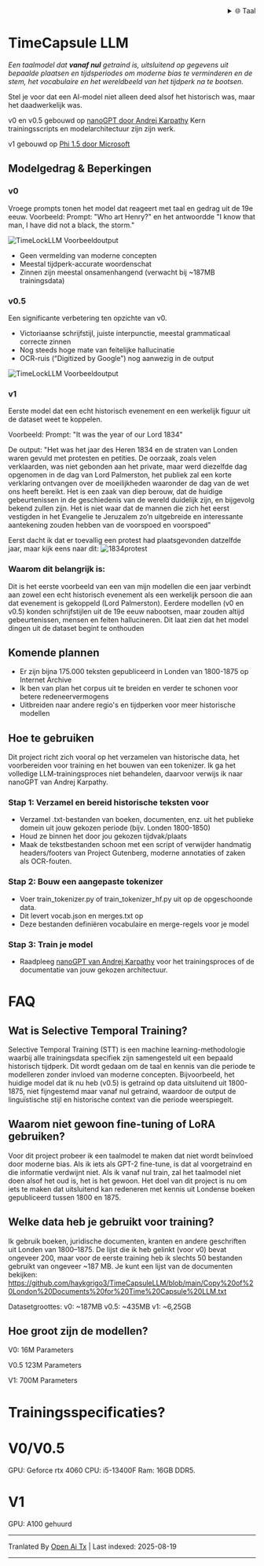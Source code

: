 
<div align="right">
  <details>
    <summary >🌐 Taal</summary>
    <div>
      <div align="center">
        <a href="https://openaitx.github.io/view.html?user=haykgrigo3&project=TimeCapsuleLLM&lang=en">Engels</a>
        | <a href="https://openaitx.github.io/view.html?user=haykgrigo3&project=TimeCapsuleLLM&lang=zh-CN">简体中文</a>
        | <a href="#" title="Coming soon">繁體中文 (binnenkort beschikbaar)</a> |
        | <a href="https://openaitx.github.io/view.html?user=haykgrigo3&project=TimeCapsuleLLM&lang=ja">Japans</a>
        | <a href="https://openaitx.github.io/view.html?user=haykgrigo3&project=TimeCapsuleLLM&lang=ko">Koreaans</a>
        | <a href="#" title="Coming soon">Hindi (binnenkort beschikbaar)</a> |
        | <a href="#" title="Coming soon">Thais (binnenkort beschikbaar)</a> |
        | <a href="#" title="Coming soon">Frans (binnenkort beschikbaar)</a>
        | <a href="#" title="Coming soon">Duits (binnenkort beschikbaar)</a>
        | <a href="#" title="Coming soon">Spaans (binnenkort beschikbaar)</a>
        | <a href="#" title="Coming soon">Italiaans (binnenkort beschikbaar)</a>
        | <a href="#" title="Coming soon">Russisch (binnenkort beschikbaar)</a>
        | <a href="#" title="Coming soon">Portugees (binnenkort beschikbaar)</a>
        | <a href="#" title="Coming soon">Nederlands (binnenkort beschikbaar)</a>
        | <a href="#" title="Coming soon">Pools (binnenkort beschikbaar)</a>
        | <a href="#" title="Coming soon">Arabisch (binnenkort beschikbaar)</a>
        | <a href="#" title="Coming soon">Perzisch (binnenkort beschikbaar)</a>
        | <a href="#" title="Coming soon">Turks (binnenkort beschikbaar)</a>
        | <a href="#" title="Coming soon">Vietnamees (binnenkort beschikbaar)</a>
        | <a href="#" title="Coming soon">Bahasa Indonesia (binnenkort beschikbaar)</a>

      </div>
    </div>
  </details>
</div>

# TimeCapsule LLM

*Een taalmodel dat **vanaf nul** getraind is, uitsluitend op gegevens uit bepaalde plaatsen en tijdsperiodes om moderne bias te verminderen en de stem, het vocabulaire en het wereldbeeld van het tijdperk na te bootsen.*

Stel je voor dat een AI-model niet alleen deed alsof het historisch was, maar het daadwerkelijk was.

v0 en v0.5 gebouwd op [nanoGPT door Andrej Karpathy](https://github.com/karpathy/nanoGPT) Kern trainingsscripts en modelarchitectuur zijn zijn werk. 

v1 gebouwd op [Phi 1.5 door Microsoft](https://huggingface.co/microsoft/phi-1_5)

##  Modelgedrag & Beperkingen

### **v0**  

Vroege prompts tonen het model dat reageert met taal en gedrag uit de 19e eeuw. 
Voorbeeld: Prompt: "Who art Henry?" en het antwoordde "I know that man, I have did not a black, the storm." 

![TimeLockLLM Voorbeeldoutput](https://github.com/haykgrigo3/TimeCapsuleLLM/blob/main/london_1800_1850_v0/timelockllm_sample_output.png?raw=true)

- Geen vermelding van moderne concepten  
- Meestal tijdperk-accurate woordenschat  
- Zinnen zijn meestal onsamenhangend (verwacht bij ~187MB trainingsdata)

### **v0.5** 

Een significante verbetering ten opzichte van v0.  
- Victoriaanse schrijfstijl, juiste interpunctie, meestal grammaticaal correcte zinnen  
- Nog steeds hoge mate van feitelijke hallucinatie  
- OCR-ruis (“Digitized by Google”) nog aanwezig in de output

![TimeLockLLM Voorbeeldoutput](https://github.com/haykgrigo3/TimeCapsuleLLM/blob/main/london_1800_1875_v0.5/fellowcitizens.png?raw=true)

### **v1**

Eerste model dat een echt historisch evenement en een werkelijk figuur uit de dataset weet te koppelen.

Voorbeeld: Prompt: "It was the year of our Lord 1834" 

De output: "Het was het jaar des Heren 1834 en de straten van Londen waren gevuld met protesten en petities. De oorzaak, zoals velen verklaarden, was niet gebonden aan het private, maar werd diezelfde dag opgenomen in de dag van Lord Palmerston, het publiek zal een korte verklaring ontvangen over de moeilijkheden waaronder de dag van de wet ons heeft bereikt. Het is een zaak van diep berouw, dat de huidige gebeurtenissen in de geschiedenis van de wereld duidelijk zijn, en bijgevolg bekend zullen zijn. Het is niet waar dat de mannen die zich het eerst vestigden in het Evangelie te Jeruzalem zo’n uitgebreide en interessante aantekening zouden hebben van de voorspoed en voorspoed" 

Eerst dacht ik dat er toevallig een protest had plaatsgevonden datzelfde jaar, maar kijk eens naar dit: ![1834protest](https://raw.githubusercontent.com/haykgrigo3/TimeCapsuleLLM/main/1834protest.png)

### Waarom dit belangrijk is:

Dit is het eerste voorbeeld van een van mijn modellen die een jaar verbindt aan zowel een echt historisch evenement als een werkelijk persoon die aan dat evenement is gekoppeld (Lord Palmerston). Eerdere modellen (v0 en v0.5) konden schrijfstijlen uit de 19e eeuw nabootsen, maar zouden altijd gebeurtenissen, mensen en feiten hallucineren. Dit laat zien dat het model dingen uit de dataset begint te onthouden

## Komende plannen 


- Er zijn bijna 175.000 teksten gepubliceerd in Londen van 1800-1875 op Internet Archive 
- Ik ben van plan het corpus uit te breiden en verder te schonen voor betere redeneervermogens
- Uitbreiden naar andere regio's en tijdperken voor meer historische modellen


## Hoe te gebruiken

Dit project richt zich vooral op het verzamelen van historische data, het voorbereiden voor training en het bouwen van een tokenizer. Ik ga het volledige LLM-trainingsproces niet behandelen, daarvoor verwijs ik naar nanoGPT van Andrej Karpathy.

### Stap 1: Verzamel en bereid historische teksten voor

- Verzamel .txt-bestanden van boeken, documenten, enz. uit het publieke domein uit jouw gekozen periode (bijv. Londen 1800-1850)
- Houd ze binnen het door jou gekozen tijdvak/plaats
- Maak de tekstbestanden schoon met een script of verwijder handmatig headers/footers van Project Gutenberg, moderne annotaties of zaken als OCR-fouten.

### Stap 2: Bouw een aangepaste tokenizer

- Voer train_tokenizer.py of train_tokenizer_hf.py uit op de opgeschoonde data.
- Dit levert vocab.json en merges.txt op
- Deze bestanden definiëren vocabulaire en merge-regels voor je model

### Stap 3: Train je model

- Raadpleeg [nanoGPT van Andrej Karpathy](https://github.com/karpathy/nanoGPT) voor het trainingsproces of de documentatie van jouw gekozen architectuur.

# FAQ

## Wat is Selective Temporal Training?

Selective Temporal Training (STT) is een machine learning-methodologie waarbij alle trainingsdata specifiek zijn samengesteld uit een bepaald historisch tijdperk. Dit wordt gedaan om de taal en kennis van die periode te modelleren zonder invloed van moderne concepten. Bijvoorbeeld, het huidige model dat ik nu heb (v0.5) is getraind op data uitsluitend uit 1800-1875, niet fijngestemd maar vanaf nul getraind, waardoor de output de linguïstische stijl en historische context van die periode weerspiegelt.

## Waarom niet gewoon fine-tuning of LoRA gebruiken?

Voor dit project probeer ik een taalmodel te maken dat niet wordt beïnvloed door moderne bias. Als ik iets als GPT-2 fine-tune, is dat al voorgetraind en die informatie verdwijnt niet. Als ik vanaf nul train, zal het taalmodel niet doen alsof het oud is, het is het gewoon. Het doel van dit project is nu om iets te maken dat uitsluitend kan redeneren met kennis uit Londense boeken gepubliceerd tussen 1800 en 1875.

## Welke data heb je gebruikt voor training?

Ik gebruik boeken, juridische documenten, kranten en andere geschriften uit Londen van 1800–1875. De lijst die ik heb gelinkt (voor v0) bevat ongeveer 200, maar voor de eerste training heb ik slechts 50 bestanden gebruikt van ongeveer ~187 MB. Je kunt een lijst van de documenten bekijken:
https://github.com/haykgrigo3/TimeCapsuleLLM/blob/main/Copy%20of%20London%20Documents%20for%20Time%20Capsule%20LLM.txt

Datasetgroottes:
v0: ~187MB
v0.5: ~435MB 
v1: ~6,25GB 

## Hoe groot zijn de modellen?

V0: 16M Parameters

V0.5 123M Parameters

V1: 700M Parameters

# Trainingsspecificaties?

# V0/V0.5
GPU: Geforce rtx 4060
CPU: i5-13400F 
Ram: 16GB DDR5.

# V1
GPU: A100 gehuurd














---

Tranlated By [Open Ai Tx](https://github.com/OpenAiTx/OpenAiTx) | Last indexed: 2025-08-19

---